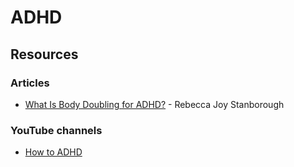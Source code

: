 # ADHD

## Resources

### Articles

* [What Is Body Doubling for ADHD?](https://www.healthline.com/health/adhd/body-double-adhd) - Rebecca Joy Stanborough

### YouTube channels

* [How to ADHD](https://www.youtube.com/c/HowtoADHD/videos)
